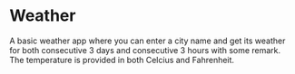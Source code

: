 # Weather
A basic weather app where you can enter a city name and get its weather for both consecutive 3 days and consecutive 3 hours with some remark. The temperature is provided in both Celcius and Fahrenheit.
